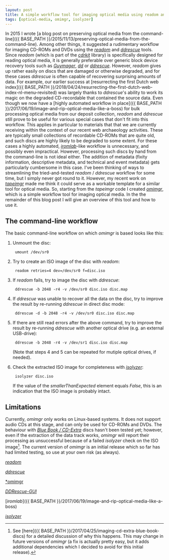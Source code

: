```yaml
---
layout: post
title: A simple workflow tool for imaging optical media using readom and ddrescue
tags: [optical-media, omimgr, isolyzer]
---
```


In 2015 I wrote [a blog post on preserving optical media from the command-line]({{ BASE_PATH }}/2015/11/13/preserving-optical-media-from-the-command-line). Among other things, it suggested a rudimentary workflow for imaging CD-ROMs and DVDs using the [*readom*](http://linux.die.net/man/1/readom) and [*ddrescue*](http://linux.die.net/man/1/ddrescue) tools. Since *readom* (which is part of the [*cdrkit*](https://en.wikipedia.org/wiki/Cdrkit) library) is specifically designed for reading optical media, it is generally preferable over generic block device recovery tools such as [*Guymager*](https://guymager.sourceforge.io/), [*dd*](http://linux.die.net/man/1/dd) or [*ddrescue*](http://linux.die.net/man/1/ddrescue). However, *readom* gives up rather easily on discs that are damaged or otherwise degraded, and for these cases *ddrescue* is often capable of recovering surprising amounts of data. For example, our earlier success at [resurrecting the first Dutch web index]({{ BASE_PATH }}/2018/04/24/resurrecting-the-first-dutch-web-index-nl-menu-revisited) was largely thanks to *ddrescue*'s ability to work its magic on the degraded CD-recordable that contained the source data. Even though we now have a [highly automated workflow in place]({{ BASE_PATH }}/2017/06/19/image-and-rip-optical-media-like-a-boss) for bulk processing optical media from our deposit collection, *readom* and *ddrescue* still prove to be useful for various special cases that don't fit into this workflow. This applies in particular to materials that that we are currently receiving within the context of our recent web archaeology activities. These are typically small collections of recordable CD-ROMs that are quite old, and such discs are highly likely to be degraded to some extent. For these cases a highly automated, [*iromlab*](https://github.com/KBNLresearch/iromlab)-like workflow is unnecessary, and possibly even impractical. However, processing such discs by hand from the command-line is not ideal either. The addition of metadata (fixity information, descriptive metadata, and technical and event metadata) gets particularly cumbersome in this case. I've been thinking of ways to streamlining the tried-and-tested *readom*  / *ddrescue* workflow for some time, but I simply never got round to it. However, my recent work on [*tapeimgr*](https://github.com/KBNLresearch/tapeimgr) made me think it could serve as a workable template for a similar tool for optical media. So, starting from the *tapeimgr* code I created [*omimgr*](https://github.com/KBNLresearch/omimgr), which is a simple workflow tool for imaging optical media. In the the remainder of this blog post I will give an overview of this tool and how to use it.

<!-- more -->

## The command-line workflow

The basic command-line workflow on which *omimgr* is based looks like this:

1. Unmount the disc:

        umount /dev/sr0

2. Try to create an ISO image of the disc with *readom*:

        readom retries=4 dev=/dev/sr0 f=disc.iso

3. If *readom* fails, try to image the disc with *ddrescue*:

        ddrescue -b 2048 -r4 -v /dev/sr0 disc.iso disc.map

4. If *ddrescue* was unable to recover all the data on the disc, try to improve the result by re-running *ddrescue* in direct disc mode:

        ddrescue -d -b 2048 -r4 -v /dev/sr0 disc.iso disc.map

5. If there are still read errors after the above command, try to improve the result by re-running *ddrescue* with another optical drive (e.g. an external USB-drive):

        ddrescue -b 2048 -r4 -v /dev/sr1 disc.iso disc.map

    (Note that steps 4 and 5 can be repeated for mutiple optical drives, if needed).

6. Check the extracted ISO image for completeness with [*isolyzer*](https://github.com/KBNLresearch/isolyzer):

        isolyzer disc.iso

    If the value of the *smallerThanExpected* element equals *False*, this is an indication that the ISO image is probably intact.


## Limitations

Currently, *omimgr* only works on Linux-based systems. It does not support audio CDs at this stage, and can only be used for CD-ROMs and DVDs. The behaviour with [*Blue Book / CD-Extra*](https://en.wikipedia.org/wiki/Blue_Book_(CD_standard)) discs hasn't been tested yet; however, even if the extraction of the data track works, *omimgr* will report their processing as unsuccessful because of a failed *isolyzer* check on the ISO image[^1]. The current version of *omimgr* is an initial release which so far has had limited testing, so use at your own risk (as always). 

[*readom*](http://linux.die.net/man/1/readom)

[*ddrescue*](http://linux.die.net/man/1/ddrescue)

[*omimgr](https://github.com/KBNLresearch/omimgr)

[*DDRescue-GUI*](https://launchpad.net/ddrescue-gui)

[*iromlab*]({{ BASE_PATH }}/2017/06/19/image-and-rip-optical-media-like-a-boss)

[*isolyzer*](https://github.com/KBNLresearch/isolyzer)

[^1]: See [here]({{ BASE_PATH }}/2017/04/25/imaging-cd-extra-blue-book-discs) for a detailed discussion of why this happens. This may change in future versions of *omimgr* (a fix is actually pretty easy, but it adds additional dependencies which I decided to avoid for this initial release).
